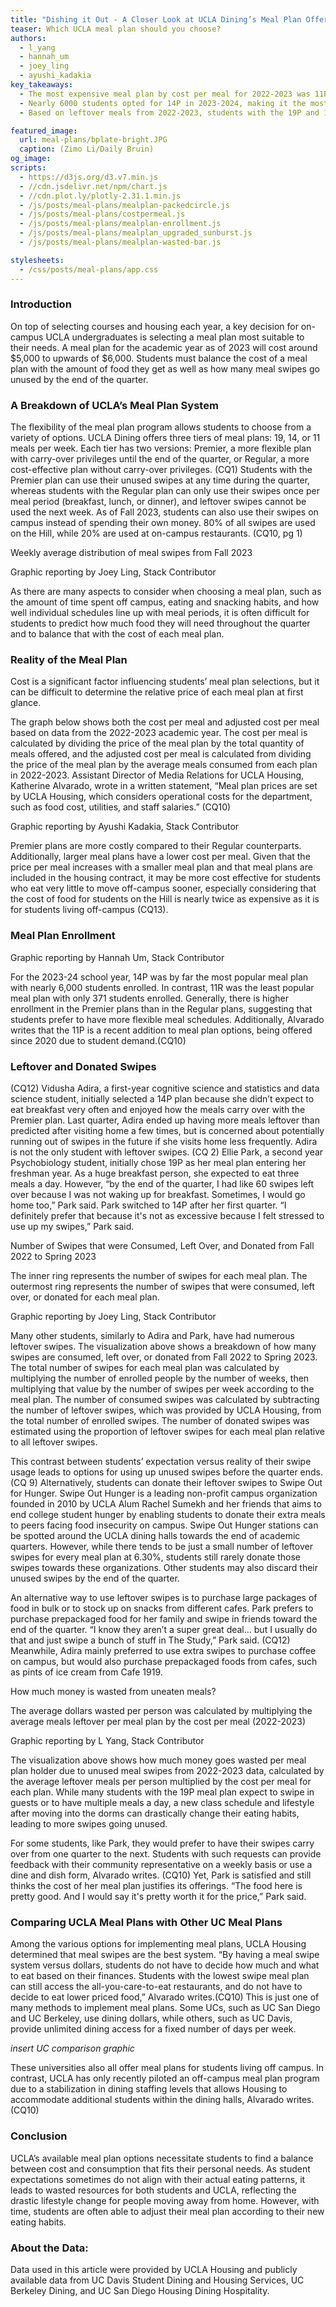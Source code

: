 ```yaml
---
title: "Dishing it Out - A Closer Look at UCLA Dining’s Meal Plan Offerings"
teaser: Which UCLA meal plan should you choose?
authors:
  - l_yang
  - hannah_um
  - joey_ling
  - ayushi_kadakia
key_takeaways:
  - The most expensive meal plan by cost per meal for 2022-2023 was 11P, at $14.32 per swipe.
  - Nearly 6000 students opted for 14P in 2023-2024, making it the most popular meal plan.
  - Based on leftover meals from 2022-2023, students with the 19P and 11P meal plans wasted over $500 on average due to uneaten meals.

featured_image:
  url: meal-plans/bplate-bright.JPG
  caption: (Zimo Li/Daily Bruin)
og_image:
scripts:
  - https://d3js.org/d3.v7.min.js
  - //cdn.jsdelivr.net/npm/chart.js
  - //cdn.plot.ly/plotly-2.31.1.min.js
  - /js/posts/meal-plans/mealplan-packedcircle.js
  - /js/posts/meal-plans/costpermeal.js
  - /js/posts/meal-plans/mealplan-enrollment.js
  - /js/posts/meal-plans/mealplan_upgraded_sunburst.js
  - /js/posts/meal-plans/mealplan-wasted-bar.js

stylesheets:
  - /css/posts/meal-plans/app.css
---
```


### Introduction

On top of selecting courses and housing each year, a key decision for on-campus UCLA undergraduates is selecting a meal plan most suitable to their needs. A meal plan for the academic year as of 2023 will cost around $5,000 to upwards of $6,000. Students must balance the cost of a meal plan with the amount of food they get as well as how many meal swipes go unused by the end of the quarter.

### A Breakdown of UCLA’s Meal Plan System

The flexibility of the meal plan program allows students to choose from a variety of options. UCLA Dining offers three tiers of meal plans: 19, 14, or 11 meals per week. Each tier has two versions: Premier, a more flexible plan with carry-over privileges until the end of the quarter, or Regular, a more cost-effective plan without carry-over privileges. (CQ1) Students with the Premier plan can use their unused swipes at any time during the quarter, whereas students with the Regular plan can only use their swipes once per meal period (breakfast, lunch, or dinner), and leftover swipes cannot be used the next week. As of Fall 2023, students can also use their swipes on campus instead of spending their own money. 80% of all swipes are used on the Hill, while 20% are used at on-campus restaurants. (CQ10, pg 1)

<p class = 'title'>Weekly average distribution of meal swipes from Fall 2023</p>
<div id="circle-chart" class="cust_chart"></div>
<p class = 'byline'>Graphic reporting by Joey Ling, Stack Contributor</p>

As there are many aspects to consider when choosing a meal plan, such as the amount of time spent off campus, eating and snacking habits, and how well individual schedules line up with meal periods, it is often difficult for students to predict how much food they will need throughout the quarter and to balance that with the cost of each meal plan.

### Reality of the Meal Plan

Cost is a significant factor influencing students’ meal plan selections, but it can be difficult to determine the relative price of each meal plan at first glance.

The graph below shows both the cost per meal and adjusted cost per meal based on data from the 2022-2023 academic year. The cost per meal is calculated by dividing the price of the meal plan by the total quantity of meals offered, and the adjusted cost per meal is calculated from dividing the price of the meal plan by the average meals consumed from each plan in 2022-2023. Assistant Director of Media Relations for UCLA Housing, Katherine Alvarado, wrote in a written statement, “Meal plan prices are set by UCLA Housing, which considers operational costs for the department, such as food cost, utilities, and staff salaries.” (CQ10)

<div class="cust_chart">
    <canvas id='costGraph'></canvas>
</div>
<p class = 'byline'>Graphic reporting by Ayushi Kadakia, Stack Contributor</p>

Premier plans are more costly compared to their Regular counterparts. Additionally, larger meal plans have a lower cost per meal. Given that the price per meal increases with a smaller meal plan and that meal plans are included in the housing contract, it may be more cost effective for students who eat very little to move off-campus sooner, especially considering that the cost of food for students on the Hill is nearly twice as expensive as it is for students living off-campus (CQ13).

### Meal Plan Enrollment

<div class="cust_chart">
    <canvas id='ENROLLMENT'></canvas>
</div>
<p class = 'byline'>Graphic reporting by Hannah Um, Stack Contributor</p>

For the 2023-24 school year, 14P was by far the most popular meal plan with nearly 6,000 students enrolled. In contrast, 11R was the least popular meal plan with only 371 students enrolled. Generally, there is higher enrollment in the Premier plans than in the Regular plans, suggesting that students prefer to have more flexible meal schedules. Additionally, Alvarado writes that the 11P is a recent addition to meal plan options, being offered since 2020 due to student demand.(CQ10)

### Leftover and Donated Swipes

(CQ12) Vidusha Adira, a first-year cognitive science and statistics and data science student, initially selected a 14P plan because she didn’t expect to eat breakfast very often and enjoyed how the meals carry over with the Premier plan. Last quarter, Adira ended up having more meals leftover than predicted after visiting home a few times, but is concerned about potentially running out of swipes in the future if she visits home less frequently. Adira is not the only student with leftover swipes. (CQ 2) Ellie Park, a second year Psychobiology student, initially chose 19P as her meal plan entering her freshman year. As a huge breakfast person, she expected to eat three meals a day. However, “by the end of the quarter, I had like 60 swipes left over because I was not waking up for breakfast. Sometimes, I would go home too,” Park said. Park switched to 14P after her first quarter. “I definitely prefer that because it's not as excessive because I felt stressed to use up my swipes,” Park said.

<p class = 'title'>Number of Swipes that were Consumed, Left Over, and Donated from Fall 2022 to Spring 2023</p>
<div class="cust_chart">
    <div id='sunburst_meal_plans'></div>
</div>
<p class = 'caption'>The inner ring represents the number of swipes for each meal plan. The outermost ring represents the number of swipes that were consumed, left over, or donated for each meal plan.</p>
<p class = 'byline'>Graphic reporting by Joey Ling, Stack Contributor</p>

Many other students, similarly to Adira and Park, have had numerous leftover swipes. The visualization above shows a breakdown of how many swipes are consumed, left over, or donated from Fall 2022 to Spring 2023. The total number of swipes for each meal plan was calculated by multiplying the number of enrolled people by the number of weeks, then multiplying that value by the number of swipes per week according to the meal plan. The number of consumed swipes was calculated by subtracting the number of leftover swipes, which was provided by UCLA Housing, from the total number of enrolled swipes. The number of donated swipes was estimated using the proportion of leftover swipes for each meal plan relative to all leftover swipes.

This contrast between students’ expectation versus reality of their swipe usage leads to options for using up unused swipes before the quarter ends. (CQ 9) Alternatively, students can donate their leftover swipes to Swipe Out for Hunger. Swipe Out Hunger is a leading non-profit campus organization founded in 2010 by UCLA Alum Rachel Sumekh and her friends that aims to end college student hunger by enabling students to donate their extra meals to peers facing food insecurity on campus. Swipe Out Hunger stations can be spotted around the UCLA dining halls towards the end of academic quarters. However, while there tends to be just a small number of leftover swipes for every meal plan at 6.30%, students still rarely donate those swipes towards these organizations. Other students may also discard their unused swipes by the end of the quarter.

An alternative way to use leftover swipes is to purchase large packages of food in bulk or to stock up on snacks from different cafes. Park prefers to purchase prepackaged food for her family and swipe in friends toward the end of the quarter. “I know they aren’t a super great deal… but I usually do that and just swipe a bunch of stuff in The Study,” Park said. (CQ12) Meanwhile, Adira mainly preferred to use extra swipes to purchase coffee on campus, but would also purchase prepackaged foods from cafes, such as pints of ice cream from Cafe 1919.

<p class = 'title'>How much money is wasted from uneaten meals?</p>
<div class="cust_chart">
    <canvas id='MONEY-WASTED'></canvas>
</div>
<p class = 'caption'>The average dollars wasted per person was calculated by multiplying the average meals leftover per meal plan by the cost per meal (2022-2023)</p>
<p class = 'byline'>Graphic reporting by L Yang, Stack Contributor</p>

The visualization above shows how much money goes wasted per meal plan holder due to unused meal swipes from 2022-2023 data, calculated by the average leftover meals per person multiplied by the cost per meal for each plan. While many students with the 19P meal plan expect to swipe in guests or to have multiple meals a day, a new class schedule and lifestyle after moving into the dorms can drastically change their eating habits, leading to more swipes going unused.

For some students, like Park, they would prefer to have their swipes carry over from one quarter to the next. Students with such requests can provide feedback with their community representative on a weekly basis or use a dine and dish form, Alvarado writes. (CQ10) Yet, Park is satisfied and still thinks the cost of her meal plan justifies its offerings. “The food here is pretty good. And I would say it's pretty worth it for the price,” Park said.

### Comparing UCLA Meal Plans with Other UC Meal Plans

Among the various options for implementing meal plans, UCLA Housing determined that meal swipes are the best system. “By having a meal swipe system versus dollars, students do not have to decide how much and what to eat based on their finances. Students with the lowest swipe meal plan can still access the all-you-care-to-eat restaurants, and do not have to decide to eat lower priced food,” Alvarado writes.(CQ10) This is just one of many methods to implement meal plans. Some UCs, such as UC San Diego and UC Berkeley, use dining dollars, while others, such as UC Davis, provide unlimited dining access for a fixed number of days per week.

_insert UC comparison graphic_

These universities also all offer meal plans for students living off campus. In contrast, UCLA has only recently piloted an off-campus meal plan program due to a stabilization in dining staffing levels that allows Housing to accommodate additional students within the dining halls, Alvarado writes.(CQ10)

### Conclusion

UCLA’s available meal plan options necessitate students to find a balance between cost and consumption that fits their personal needs. As student expectations sometimes do not align with their actual eating patterns, it leads to wasted resources for both students and UCLA, reflecting the drastic lifestyle change for people moving away from home. However, with time, students are often able to adjust their meal plan according to their new eating habits.

### About the Data:

Data used in this article were provided by UCLA Housing and publicly available data from UC Davis Student Dining and Housing Services, UC Berkeley Dining, and UC San Diego Housing Dining Hospitality.
